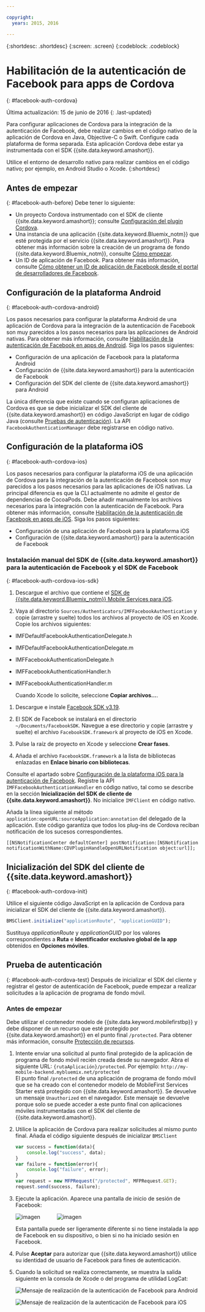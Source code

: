 ```yaml
---

copyright:
  years: 2015, 2016

---
```

{:shortdesc: .shortdesc}
{:screen: .screen}
{:codeblock: .codeblock}

# Habilitación de la autenticación de Facebook para apps de Cordova
{: #facebook-auth-cordova}

Última actualización: 15 de junio de 2016
{: .last-updated}


Para configurar aplicaciones de Cordova para la integración de la autenticación de Facebook, debe realizar cambios en el código nativo de la aplicación de Cordova en Java, Objective-C o Swift. Configure cada plataforma de forma separada. Esta aplicación Cordova debe estar ya instrumentada con el SDK {{site.data.keyword.amashort}}. 


Utilice el entorno de desarrollo nativo para realizar cambios en el código nativo; por ejemplo, en Android Studio o Xcode.
{:shortdesc}

## Antes de empezar
{: #facebook-auth-before}
Debe tener lo siguiente:
* Un proyecto Cordova instrumentado con el SDK de cliente {{site.data.keyword.amashort}}; consulte [Configuración del plugin Cordova](https://console.{DomainName}/docs/services/mobileaccess/getting-started-cordova.html).
* Una instancia de una aplicación {{site.data.keyword.Bluemix_notm}} que esté protegida por el servicio {{site.data.keyword.amashort}}. Para obtener más información sobre la creación de un programa de fondo {{site.data.keyword.Bluemix_notm}}, consulte [Cómo empezar](index.html).
* Un ID de aplicación de Facebook. Para obtener más información, consulte [Cómo obtener un ID de aplicación de Facebook desde el portal de desarrolladores de Facebook](https://console.{DomainName}/docs/services/mobileaccess/facebook-auth-overview.html#facebook-appID).



## Configuración de la plataforma Android
{: #facebook-auth-cordova-android}

Los pasos necesarios para configurar la plataforma Android de una aplicación de Cordova para la integración de la autenticación de Facebook son muy parecidos a los pasos necesarios para las aplicaciones de Android nativas. Para obtener más información, consulte [Habilitación de la autenticación de Facebook en apps de Android](https://console.{DomainName}/docs/services/mobileaccess/facebook-auth-android.html). Siga los pasos siguientes:

* Configuración de una aplicación de Facebook para la plataforma Android
* Configuración de {{site.data.keyword.amashort}} para la autenticación de Facebook
* Configuración del SDK del cliente de {{site.data.keyword.amashort}} para Android

La única diferencia que existe cuando se configuran aplicaciones de Cordova es que se debe inicializar el SDK del cliente de {{site.data.keyword.amashort}} en código JavaScript en lugar de código Java (consulte [Pruebas de autenticación](#facebook-auth-cordova-test)). La API `FacebookAuthenticationManager` debe registrarse en código nativo.

## Configuración de la plataforma iOS
{: #facebook-auth-cordova-ios}

Los pasos necesarios para configurar la plataforma iOS de una aplicación de Cordova para la integración de la autenticación de Facebook son muy parecidos a los pasos necesarios para las aplicaciones de iOS nativas. La principal diferencia es que la CLI actualmente no admite el gestor de dependencias de CocoaPods. Debe añadir manualmente los archivos necesarios para la integración con la autenticación de Facebook. Para obtener más información, consulte [Habilitación de la autenticación de Facebook en apps de iOS](https://console.{DomainName}/docs/services/mobileaccess/facebook-auth-ios.html). Siga los pasos siguientes:

* Configuración de una aplicación de Facebook para la plataforma iOS
* Configuración de {{site.data.keyword.amashort}} para la autenticación de Facebook

### Instalación manual del SDK de {{site.data.keyword.amashort}} para la autenticación de Facebook y el SDK de Facebook
{: #facebook-auth-cordova-ios-sdk}
1. Descargue el archivo que contiene el [SDK de {{site.data.keyword.Bluemix_notm}} Mobile Services para iOS](https://hub.jazz.net/git/bluemixmobilesdk/imf-ios-sdk/archive?revstr=master).

1. Vaya al directorio `Sources/Authenticators/IMFFacebookAuthentication` y copie (arrastre y suelte) todos los archivos al proyecto de iOS en Xcode. Copie los archivos siguientes:
  * IMFDefaultFacebookAuthenticationDelegate.h
  * IMFDefaultFacebookAuthenticationDelegate.m
  * IMFFacebookAuthenticationDelegate.h
  * IMFFacebookAuthenticationHandler.h
  * IMFFacebookAuthenticationHandler.m

	Cuando Xcode lo solicite, seleccione **Copiar archivos...**.

1. Descargue e instale [Facebook SDK v3.19](https://developers.facebook.com/resources/facebook-ios-sdk-3.19.pkg).

1. El SDK de Facebook se instalará en el directorio `~/Documents/FacebookSDK`. Navegue a ese directorio y copie (arrastre y suelte) el archivo `FacebookSDK.framework` al proyecto de iOS en Xcode.

1. 	Pulse la raíz de proyecto en Xcode y seleccione **Crear fases**.

1. Añada el archivo `FacebookSDK.framework` a la lista de bibliotecas enlazadas en **Enlace binario con bibliotecas**.

 Consulte el apartado sobre [Configuración de la plataforma iOS para la autenticación de Facebook](https://console.{DomainName}/docs/services/mobileaccess/facebook-auth-ios.html). Registre la API `IMFFacebookAuthenticationHandler` en código nativo, tal como se describe en la sección **Inicialización del SDK de cliente de {{site.data.keyword.amashort}}**. No inicialice `IMFClient` en código nativo.

Añada la línea siguiente al método `application:openURL:sourceApplication:annotation` del delegado de la aplicación. Este código garantiza que todos los plug-ins de Cordova reciban notificación de los sucesos correspondientes.

```
[[NSNotificationCenter defaultCenter] postNotification:[NSNotification notificationWithName:CDVPluginHandleOpenURLNotification object:url]];      
```

## Inicialización del SDK del cliente de {{site.data.keyword.amashort}}
{: #facebook-auth-cordova-init}

Utilice el siguiente código JavaScript en la aplicación de Cordova para inicializar el SDK del cliente de {{site.data.keyword.amashort}}.

```JavaScript
BMSClient.initialize("applicationRoute", "applicationGUID");
```

Sustituya *applicationRoute* y *applicationGUID* por los valores correspondientes a **Ruta** e **Identificador exclusivo global de la app** obtenidos en **Opciones móviles**.

## Prueba de autenticación
{: #facebook-auth-cordova-test}
Después de inicializar el SDK del cliente y registrar el gestor de autenticación de Facebook, puede empezar a realizar solicitudes a la aplicación de programa de fondo móvil.

### Antes de empezar
Debe utilizar el contenedor modelo de {{site.data.keyword.mobilefirstbp}} y debe disponer de un recurso que esté protegido por {{site.data.keyword.amashort}} en el punto final `/protected`. Para obtener más información, consulte [Protección de recursos](https://console.{DomainName}/docs/services/mobileaccess/protecting-resources.html).

1. Intente enviar una solicitud al punto final protegido de la aplicación de programa de fondo móvil recién creada desde su navegador. Abra el siguiente URL: `{rutaAplicación}/protected`. Por ejemplo: `http://my-mobile-backend.mybluemix.net/protected`
<br/>El punto final `/protected` de una aplicación de programa de fondo móvil que se ha creado con el contenedor modelo de MobileFirst Services Starter está protegido con {{site.data.keyword.amashort}}. Se devuelve un mensaje `Unauthorized` en el navegador. Este mensaje se devuelve porque solo se puede acceder a este punto final con aplicaciones móviles instrumentadas con el SDK del cliente de {{site.data.keyword.amashort}}.

1. Utilice la aplicación de Cordova para realizar solicitudes al mismo punto final. Añada el código siguiente después de inicializar `BMSClient`

	```JavaScript
	var success = function(data){
    	console.log("success", data);
    }
	var failure = function(error){
    	console.log("failure", error);
    }
	var request = new MFPRequest("/protected", MFPRequest.GET);
	request.send(success, failure);
	```

1. Ejecute la aplicación. Aparece una pantalla de inicio de sesión de Facebook:

	![imagen](images/android-facebook-login.png) &nbsp;&nbsp;&nbsp;&nbsp;&nbsp;&nbsp;&nbsp;&nbsp;&nbsp;	![imagen](images/ios-facebook-login.png)

	Esta pantalla puede ser ligeramente diferente si no tiene instalada la app de Facebook en su dispositivo, o bien si no ha iniciado sesión en Facebook.

1. Pulse **Aceptar** para autorizar que {{site.data.keyword.amashort}} utilice su identidad de usuario de Facebook para fines de autenticación.

1. 	Cuando la solicitud se realiza correctamente, se muestra la salida siguiente en la consola de Xcode o del programa de utilidad LogCat:

	![Mensaje de realización de la autenticación de Facebook para Android](images/android-facebook-login-success.png)

	![Mensaje de realización de la autenticación de Facebook para iOS](images/ios-facebook-login-success.png)
